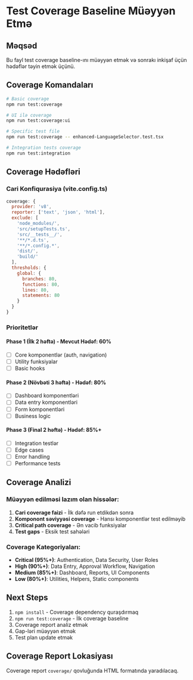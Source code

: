 # Test Coverage Baseline Müəyyən Etmə

## Məqsəd
Bu fayl test coverage baseline-ını müəyyən etmək və sonrakı inkişaf üçün hədəflər təyin etmək üçünü.

## Coverage Komandaları

```bash
# Basic coverage
npm run test:coverage

# UI ilə coverage
npm run test:coverage:ui

# Specific test file
npm run test:coverage -- enhanced-LanguageSelector.test.tsx

# Integration tests coverage
npm run test:integration
```

## Coverage Hədəfləri

### Cari Konfiqurasiya (vite.config.ts)
```javascript
coverage: {
  provider: 'v8',
  reporter: ['text', 'json', 'html'],
  exclude: [
    'node_modules/',
    'src/setupTests.ts',
    'src/__tests__/',
    '**/*.d.ts',
    '**/*.config.*',
    'dist/',
    'build/'
  ],
  thresholds: {
    global: {
      branches: 80,
      functions: 80,
      lines: 80,
      statements: 80
    }
  }
}
```

### Prioritetlər

#### Phase 1 (İlk 2 həftə) - Mevcut Hədəf: 60%
- [ ] Core komponentlər (auth, navigation)
- [ ] Utility funksiyalar
- [ ] Basic hooks

#### Phase 2 (Növbəti 3 həftə) - Hədəf: 80%
- [ ] Dashboard komponentləri
- [ ] Data entry komponentləri
- [ ] Form komponentləri
- [ ] Business logic

#### Phase 3 (Final 2 həftə) - Hədəf: 85%+
- [ ] Integration testlər
- [ ] Edge cases
- [ ] Error handling
- [ ] Performance tests

## Coverage Analizi

### Müəyyən edilməsi lazım olan hissələr:
1. **Cari coverage faizi** - İlk dəfə run etdikdən sonra
2. **Komponont səviyyəsi coverage** - Hansı komponentlər test edilməyib
3. **Critical path coverage** - Ən vacib funksiyalar
4. **Test gaps** - Eksik test sahələri

### Coverage Kategoriyaları:
- **Critical (95%+)**: Authentication, Data Security, User Roles
- **High (90%+)**: Data Entry, Approval Workflow, Navigation  
- **Medium (85%+)**: Dashboard, Reports, UI Components
- **Low (80%+)**: Utilities, Helpers, Static components

## Next Steps

1. `npm install` - Coverage dependency quraşdırmaq
2. `npm run test:coverage` - İlk coverage baseline
3. Coverage report analiz etmək
4. Gap-ləri müəyyən etmək
5. Test plan update etmək

## Coverage Report Lokasiyası
Coverage report `coverage/` qovluğunda HTML formatında yaradılacaq.
